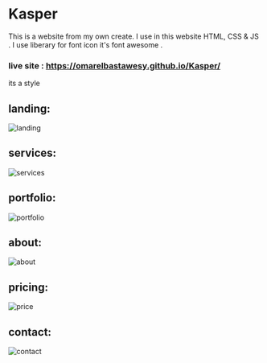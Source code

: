 # Kasper

  This is a website from my own create. 
  I use in this website HTML, CSS & JS .
  I use liberary for font icon it's font awesome . 
  
  ### live site : https://omarelbastawesy.github.io/Kasper/
  
  its a style
  
   ## landing:
   ![landing](https://user-images.githubusercontent.com/102428312/160254960-3b311e92-1c7d-4e56-a540-e2e05ce247d4.png)

  ## services:
  ![services](https://user-images.githubusercontent.com/102428312/160254976-1a76182a-e355-4fb1-9126-c126d689ba8f.png)

  ## portfolio:
  ![portfolio](https://user-images.githubusercontent.com/102428312/160254985-b8d14c9a-94e1-4c5e-8b29-77d65cbdee29.png)

  ## about:
  ![about](https://user-images.githubusercontent.com/102428312/160254995-6f6a7003-11ab-4644-90ab-f9872ddcb2f7.png)

  ## pricing:
  ![price](https://user-images.githubusercontent.com/102428312/160255000-5585685a-bdee-4429-a59e-fe0733463bd7.png)

  ## contact:
  ![contact](https://user-images.githubusercontent.com/102428312/160255008-a29077d7-c45e-4887-971f-711b37c355b3.png)
